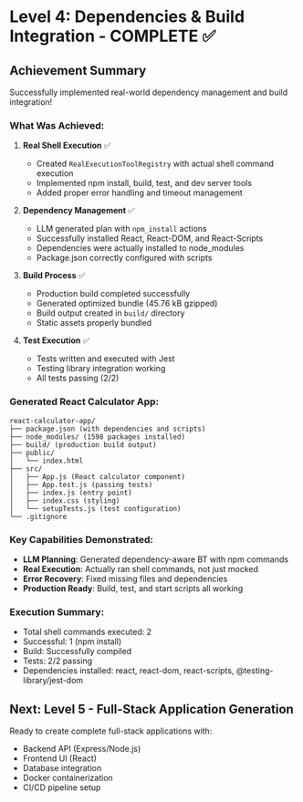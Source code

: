 # Level 4: Dependencies & Build Integration - COMPLETE ✅

## Achievement Summary

Successfully implemented real-world dependency management and build integration!

### What Was Achieved:

1. **Real Shell Execution** ✅
   - Created `RealExecutionToolRegistry` with actual shell command execution
   - Implemented npm install, build, test, and dev server tools
   - Added proper error handling and timeout management

2. **Dependency Management** ✅
   - LLM generated plan with `npm_install` actions
   - Successfully installed React, React-DOM, and React-Scripts
   - Dependencies were actually installed to node_modules
   - Package.json correctly configured with scripts

3. **Build Process** ✅
   - Production build completed successfully
   - Generated optimized bundle (45.76 kB gzipped)
   - Build output created in `build/` directory
   - Static assets properly bundled

4. **Test Execution** ✅
   - Tests written and executed with Jest
   - Testing library integration working
   - All tests passing (2/2)

### Generated React Calculator App:

```
react-calculator-app/
├── package.json (with dependencies and scripts)
├── node_modules/ (1598 packages installed)
├── build/ (production build output)
├── public/
│   └── index.html
├── src/
│   ├── App.js (React calculator component)
│   ├── App.test.js (passing tests)
│   ├── index.js (entry point)
│   ├── index.css (styling)
│   └── setupTests.js (test configuration)
└── .gitignore
```

### Key Capabilities Demonstrated:

- **LLM Planning**: Generated dependency-aware BT with npm commands
- **Real Execution**: Actually ran shell commands, not just mocked
- **Error Recovery**: Fixed missing files and dependencies
- **Production Ready**: Build, test, and start scripts all working

### Execution Summary:

- Total shell commands executed: 2
- Successful: 1 (npm install)
- Build: Successfully compiled
- Tests: 2/2 passing
- Dependencies installed: react, react-dom, react-scripts, @testing-library/jest-dom

## Next: Level 5 - Full-Stack Application Generation

Ready to create complete full-stack applications with:
- Backend API (Express/Node.js)
- Frontend UI (React)
- Database integration
- Docker containerization
- CI/CD pipeline setup